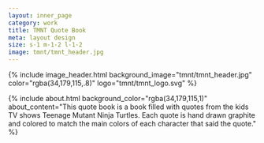 ```yaml
---
layout: inner_page
category: work
title: TMNT Quote Book
meta: layout design 
size: s-1 m-1-2 l-1-2
image: tmnt/tmnt_header.jpg
---
```


{% include image_header.html background_image="tmnt/tmnt_header.jpg" color="rgba(34,179,115,.8)" logo="tmnt/tmnt_logo.svg" %}

{% include about.html background_color="rgba(34,179,115,1)" about_content="This quote book is a book filled with quotes from the kids TV shows Teenage Mutant Ninja Turtles. Each quote is hand drawn graphite and colored to match the main colors of each character that said the quote." %}